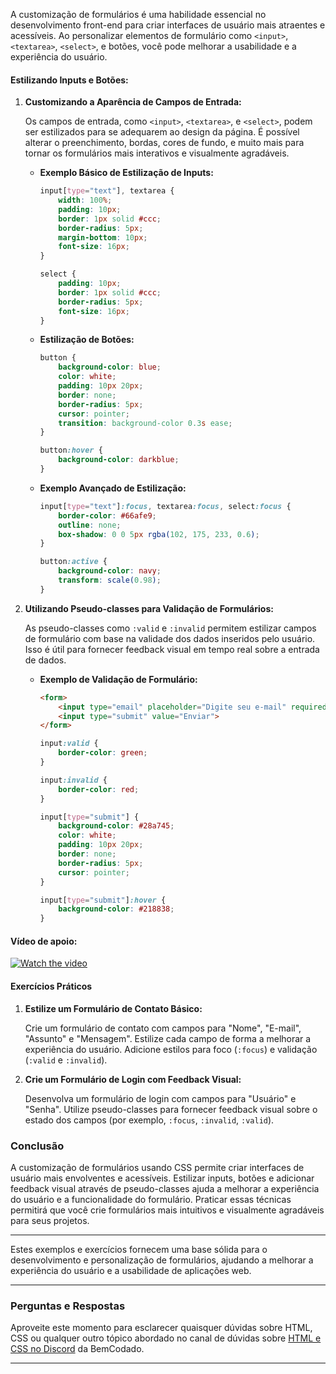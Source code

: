 A customização de formulários é uma habilidade essencial no desenvolvimento front-end para criar interfaces de usuário mais atraentes e acessíveis. Ao personalizar elementos de formulário como `<input>`, `<textarea>`, `<select>`, e botões, você pode melhorar a usabilidade e a experiência do usuário.
#### **Estilizando Inputs e Botões:**

1. **Customizando a Aparência de Campos de Entrada:**

   Os campos de entrada, como `<input>`, `<textarea>`, e `<select>`, podem ser estilizados para se adequarem ao design da página. É possível alterar o preenchimento, bordas, cores de fundo, e muito mais para tornar os formulários mais interativos e visualmente agradáveis.

   - **Exemplo Básico de Estilização de Inputs:**

     ```css
     input[type="text"], textarea {
         width: 100%;
         padding: 10px;
         border: 1px solid #ccc;
         border-radius: 5px;
         margin-bottom: 10px;
         font-size: 16px;
     }

     select {
         padding: 10px;
         border: 1px solid #ccc;
         border-radius: 5px;
         font-size: 16px;
     }
     ```

   - **Estilização de Botões:**

     ```css
     button {
         background-color: blue;
         color: white;
         padding: 10px 20px;
         border: none;
         border-radius: 5px;
         cursor: pointer;
         transition: background-color 0.3s ease;
     }

     button:hover {
         background-color: darkblue;
     }
     ```

   - **Exemplo Avançado de Estilização:**

     ```css
     input[type="text"]:focus, textarea:focus, select:focus {
         border-color: #66afe9;
         outline: none;
         box-shadow: 0 0 5px rgba(102, 175, 233, 0.6);
     }

     button:active {
         background-color: navy;
         transform: scale(0.98);
     }
     ```

2. **Utilizando Pseudo-classes para Validação de Formulários:**

   As pseudo-classes como `:valid` e `:invalid` permitem estilizar campos de formulário com base na validade dos dados inseridos pelo usuário. Isso é útil para fornecer feedback visual em tempo real sobre a entrada de dados.

   - **Exemplo de Validação de Formulário:**

     ```html
     <form>
         <input type="email" placeholder="Digite seu e-mail" required>
         <input type="submit" value="Enviar">
     </form>
     ```

     ```css
     input:valid {
         border-color: green;
     }

     input:invalid {
         border-color: red;
     }

     input[type="submit"] {
         background-color: #28a745;
         color: white;
         padding: 10px 20px;
         border: none;
         border-radius: 5px;
         cursor: pointer;
     }

     input[type="submit"]:hover {
         background-color: #218838;
     }
     ```

#### Vídeo de apoio:
[![Watch the video](https://i.ytimg.com/vi/cazThUYNEAA/hq720.jpg?sqp=-oaymwEcCNAFEJQDSFXyq4qpAw4IARUAAIhCGAFwAcABBg==&rs=AOn4CLB_jtlEwaMWfeK3dPi5-L9cGzZ7_A)](https://youtu.be/cazThUYNEAA?si=ojGqf19Hn7Z7UlDy)
#### **Exercícios Práticos**

1. **Estilize um Formulário de Contato Básico:**

   Crie um formulário de contato com campos para "Nome", "E-mail", "Assunto" e "Mensagem". Estilize cada campo de forma a melhorar a experiência do usuário. Adicione estilos para foco (`:focus`) e validação (`:valid` e `:invalid`).

2. **Crie um Formulário de Login com Feedback Visual:**

   Desenvolva um formulário de login com campos para "Usuário" e "Senha". Utilize pseudo-classes para fornecer feedback visual sobre o estado dos campos (por exemplo, `:focus`, `:invalid`, `:valid`).
### **Conclusão**

A customização de formulários usando CSS permite criar interfaces de usuário mais envolventes e acessíveis. Estilizar inputs, botões e adicionar feedback visual através de pseudo-classes ajuda a melhorar a experiência do usuário e a funcionalidade do formulário. Praticar essas técnicas permitirá que você crie formulários mais intuitivos e visualmente agradáveis para seus projetos.

---

Estes exemplos e exercícios fornecem uma base sólida para o desenvolvimento e personalização de formulários, ajudando a melhorar a experiência do usuário e a usabilidade de aplicações web.

---

### Perguntas e Respostas

Aproveite este momento para esclarecer quaisquer dúvidas sobre HTML, CSS ou qualquer outro tópico abordado no canal de dúvidas sobre [HTML e CSS no Discord](https://discord.com/channels/1224468395462754345/1224469321921859694) da BemCodado.

---
